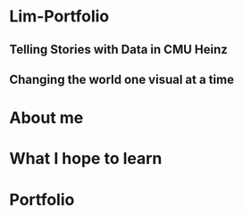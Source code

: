 # Lim-Portfolio
## Telling Stories with Data in CMU Heinz
## Changing the world one visual at a time
# About me  

# What I hope to learn 

# Portfolio
